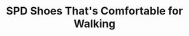---
layout: community
category: community
title: "SPD Shoes That's Comfortable for Walking"
description: "Does anyone have any recommendations on SPD shoes that's also comfortable/casual enough for walking around while touring?  I bought Nash SPD sandals from Amazon great to ride and easy to walk in, I have used them several years"
isTopLevel: false
isSingleLevel: false
isArticle: false
datePublished: 2022-08-01 10:05:00 +0300
dateModified: 2022-08-01 10:05:00 +0300
published: false
---